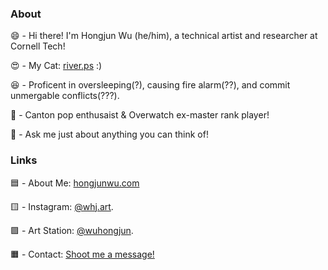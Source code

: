 ### About
😄 - Hi there! I'm Hongjun Wu (he/him), a technical artist and researcher at Cornell Tech!

😍 - My Cat: [river.ps](https://www.instagram.com/river.ps/) :) 

😆 - Proficent in oversleeping(?), causing fire alarm(??), and commit unmergable conflicts(???).  

🥰 - Canton pop enthusaist & Overwatch ex-master rank player!

💬 - Ask me just about anything you can think of!  

### Links
🟦  - About Me: [hongjunwu.com](https://hongjunwu.com/) 

🟨  - Instagram: [@whj.art](https://www.instagram.com/whj.art/).   

🟪  - Art Station: [@wuhongjun](https://wuhongjun.artstation.com/). 

🟧  - Contact: [Shoot me a message!](https://i.hongjunwu.com/contact/)
